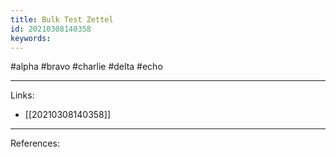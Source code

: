 ```yaml
---
title: Bulk Test Zettel
id: 20210308140358
keywords:
---
```

#alpha #bravo #charlie #delta #echo

---
Links:

- [[20210308140358]]

---
References:

